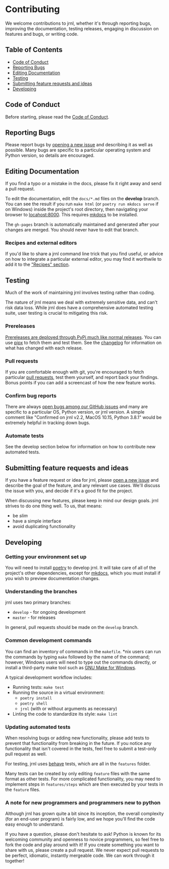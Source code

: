 # Contributing

We welcome contributions to jrnl, whether it's through reporting bugs, improving the documentation, testing releases, engaging in discussion on features and bugs, or writing code.

## Table of Contents
 * [Code of Conduct](#code-of-conduct)
 * [Reporting Bugs](#reporting-bugs)
 * [Editing Documentation](#editing-documentation)
 * [Testing](#testing)
 * [Submitting feature requests and ideas](#submitting-feature-requests-and-ideas)
 * [Developing](#developing)

## Code of Conduct

Before starting, please read the [Code of Conduct](CODE_OF_CONDUCT.md).

## Reporting Bugs

Please report bugs by [opening a new issue](https://github.com/jrnl-org/jrnl/issues/new/choose) and describing it as well as possible. Many bugs are specific to a particular operating system and Python version, so details are encouraged.

## Editing Documentation

If you find a typo or a mistake in the docs, please fix it right away and send a pull request.

To edit the documentation, edit the `docs/*.md` files on the **develop** branch. You can see the result if you run `make html` (or `poetry run mkdocs serve` if on Windows) inside the project's root directory, then navigating your browser to [locahost:8000](http://localhost:8000). This requires [mkdocs](https://www.mkdocs.org) to be installed.

The `gh-pages` branch is automatically maintained and generated after your changes are merged. You should never have to edit that branch.

### Recipes and external editors

If you'd like to share a jrnl command line trick that you find useful, or advice on how to integrate a particular external editor, you may find it worthwile to add it to the ["Recipes" section](docs/recipes.md).

## Testing

Much of the work of maintaining jrnl involves testing rather than coding.

The nature of jrnl means we deal with extremely sensitive data, and can't risk data loss. While jrnl does have a comprehensive automated testing suite, user testing is crucial to mitigating this risk.

### Prereleases

[Prereleases are deployed through PyPi much like normal releases](https://pypi.org/project/jrnl/#history). You can use [pipx](https://pypi.org/project/pipx/) to fetch them and test them. See the [changelog](CHANGELOG.md) for information on what has changed with each release.

### Pull requests

If you are comfortable enough with git, you're encouraged to fetch particular [pull requests](https://github.com/jrnl-org/jrnl/pulls), test them yourself, and report back your findings. Bonus points if you can add a screencast of how the new feature works.

### Confirm bug reports

There are always [open bugs among our GitHub issues](https://github.com/jrnl-org/jrnl/issues?q=is%3Aissue+is%3Aopen+label%3Abug) and many are specific to a particular OS, Python version, or jrnl version. A simple comment like "Confirmed on jrnl v2.2, MacOS 10.15, Python 3.8.1" would be extremely helpful in tracking down bugs.

### Automate tests

See the develop section below for information on how to contribute new automated tests.

## Submitting feature requests and ideas

If you have a feature request or idea for jrnl, please [open a new issue](https://github.com/jrnl-org/jrnl/issues/new/choose) and describe the goal of the feature, and any relevant use cases. We'll discuss the issue with you, and decide if it's a good fit for the project.

When discussing new features, please keep in mind our design goals. jrnl strives to do one thing well. To us, that means:

* be _slim_
* have a simple interface
* avoid duplicating functionality

## Developing

### Getting your environment set up

You will need to install [poetry](https://poetry.eustace.io/) to develop jrnl. It will take care of all of the project's other dependencies, except for [mkdocs](https://www.mkdocs.org), which you must install if you wish to preview documentation changes.

### Understanding the branches

jrnl uses two primary branches:

 * `develop` - for ongoing development
 * `master` - for releases

In general, pull requests should be made on the `develop` branch.

### Common development commands

You can find an inventory of commands in the `makefile`. \*nix users can run the commands by typing `make` followed by the name of the command; however, Windows users will need to type out the commands directly, or install a third-party make tool such as [GNU Make for Windows](http://gnuwin32.sourceforge.net/packages/make.htm).

A typical development workflow includes:

 * Running tests: `make test`
 * Running the source in a virtual environment:
   * `poetry install`
   * `poetry shell`
   * `jrnl` (with or without arguments as necessary)
 * Linting the code to standardize its style: `make lint`

### Updating automated tests

When resolving bugs or adding new functionality, please add tests to prevent that functionality from breaking in the future. If you notice any functionality that isn't covered in the tests, feel free to submit a test-only pull request as well.

For testing, jrnl uses [behave](https://behave.readthedocs.io/) tests, which are all in the `features` folder.

Many tests can be created by only editing `feature` files with the same format as other tests. For more complicated functionality, you may need to implement steps in `features/steps` which are then executed by your tests in the `feature` files.

### A note for new programmers and programmers new to python

Although jrnl has grown quite a bit since its inception, the overall complexity (for an end-user program) is fairly low, and we hope you'll find the code easy enough to understand.

If you have a question, please don't hesitate to ask! Python is known for its welcoming community and openness to novice programmers, so feel free to fork the code and play around with it! If you create something you want to share with us, please create a pull request. We never expect pull requests to be perfect, idiomatic, instantly mergeable code. We can work through it together!
